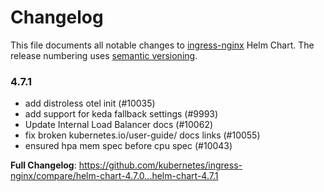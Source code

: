 # Changelog

This file documents all notable changes to [ingress-nginx](https://github.com/kubernetes/ingress-nginx) Helm Chart. The release numbering uses [semantic versioning](http://semver.org).

### 4.7.1

* add distroless otel init (#10035)
* add support for keda fallback settings (#9993)
* Update Internal Load Balancer docs (#10062) 
* fix broken kubernetes.io/user-guide/ docs links (#10055)
* ensured hpa mem spec before cpu spec (#10043)

**Full Changelog**: https://github.com/kubernetes/ingress-nginx/compare/helm-chart-4.7.0...helm-chart-4.7.1
